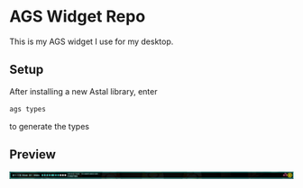 # AGS Widget Repo
This is my AGS widget I use for my desktop.
## Setup
After installing a new Astal library, enter
```bash
ags types
```
to generate the types
## Preview
![Preview](./preview.png)
